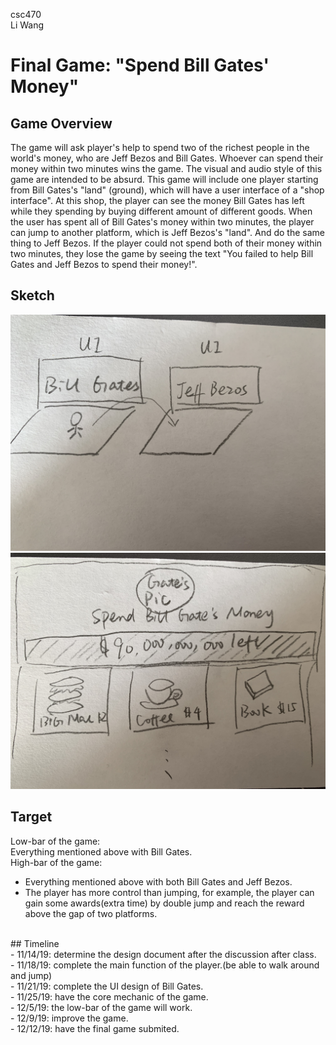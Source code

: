 csc470<br>
Li Wang<br>

# Final Game: "Spend Bill Gates' Money"

## Game Overview
The game will ask player's help to spend two of the richest people in the world's money, who are Jeff Bezos and Bill Gates. Whoever can spend their money within two minutes wins the game.
The visual and audio style of this game are intended to be absurd. This game will include one player starting from Bill Gates's "land" (ground), which will have a user interface of a "shop interface". At this shop, the player can see the money Bill Gates has left while they spending by buying different amount of different goods. When the user has spent all of Bill Gates's money within two minutes, the player can jump to another platform, which is Jeff Bezos's "land". And do the same thing to Jeff Bezos. If the player could not spend both of their money within two minutes, they lose the game by seeing the text "You failed to help Bill Gates and Jeff Bezos to spend their money!".

## Sketch <br>
![Interface Image](https://github.com/mauionionchips/csc470-fall2019/blob/master/exercises/final/image_interface.jpeg?raw=true)
![UI Image](https://github.com/mauionionchips/csc470-fall2019/blob/master/exercises/final/image_UI.jpeg?raw=true)
<br>
## Target
Low-bar of the game: <br>
Everything mentioned above with Bill Gates. <br>
High-bar of the game: 
- Everything mentioned above with both Bill Gates and Jeff Bezos. <br>
- The player has more control than jumping, for example, the player can gain some awards(extra time) by double jump and reach the reward above the gap of two platforms.
<br>
## Timeline
<br>
- 11/14/19: determine the design document after the discussion after class. <br>
- 11/18/19: complete the main function of the player.(be able to walk around and jump) <br>
- 11/21/19: complete the UI design of Bill Gates. <br>
- 11/25/19: have the core mechanic of the game. <br>
- 12/5/19: the low-bar of the game will work. <br>
- 12/9/19: improve the game. <br>
- 12/12/19: have the final game submited. <br>
